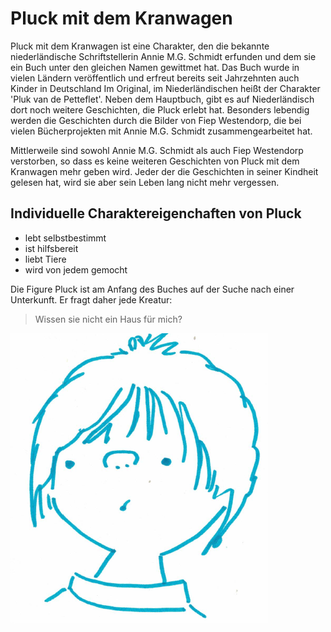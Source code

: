 # Pluck mit dem Kranwagen
Pluck mit dem Kranwagen ist eine Charakter, den die bekannte niederländische Schriftstellerin Annie M.G. Schmidt erfunden und dem sie ein Buch unter den gleichen Namen gewittmet hat.
Das Buch wurde in vielen Ländern veröffentlich und erfreut bereits seit Jahrzehnten auch Kinder in Deutschland
Im Original, im Niederländischen heißt der Charakter 'Pluk van de Petteflet'. Neben dem Hauptbuch, gibt es auf Niederländisch dort noch weitere Geschichten, die Pluck erlebt hat.
Besonders lebendig werden die Geschichten durch die Bilder von Fiep Westendorp, die bei vielen Bücherprojekten mit Annie M.G. Schmidt zusammengearbeitet hat.

Mittlerweile sind sowohl Annie M.G. Schmidt als auch Fiep Westendorp verstorben, so dass es keine weiteren Geschichten von Pluck mit dem Kranwagen mehr geben wird. Jeder der die Geschichten in seiner Kindheit gelesen hat, wird sie aber sein Leben lang nicht mehr vergessen.

## Individuelle Charaktereigenchaften von Pluck
* lebt selbstbestimmt
* ist hilfsbereit
* liebt Tiere
* wird von jedem gemocht

Die Figure Pluck ist am Anfang des Buches auf der Suche nach einer Unterkunft. Er fragt daher jede Kreatur:
> Wissen sie nicht ein Haus für mich?


<img src="https://github.com/SmileInYourFace/SmileInYourFace.github.io/blob/master/image/Pluck.PNG"/>
